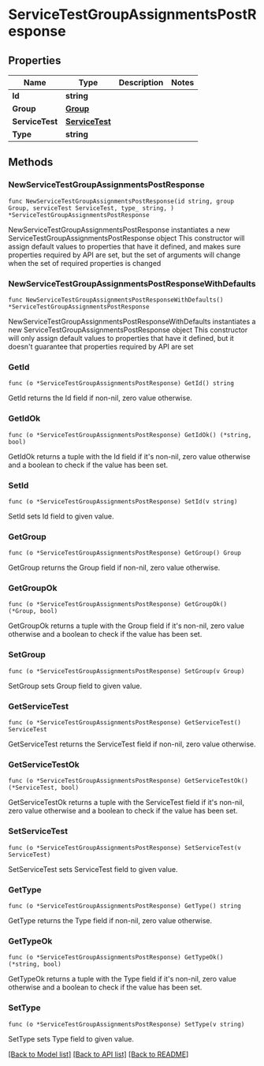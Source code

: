 # ServiceTestGroupAssignmentsPostResponse

## Properties

Name | Type | Description | Notes
------------ | ------------- | ------------- | -------------
**Id** | **string** |  | 
**Group** | [**Group**](Group.md) |  | 
**ServiceTest** | [**ServiceTest**](ServiceTest.md) |  | 
**Type** | **string** |  | 

## Methods

### NewServiceTestGroupAssignmentsPostResponse

`func NewServiceTestGroupAssignmentsPostResponse(id string, group Group, serviceTest ServiceTest, type_ string, ) *ServiceTestGroupAssignmentsPostResponse`

NewServiceTestGroupAssignmentsPostResponse instantiates a new ServiceTestGroupAssignmentsPostResponse object
This constructor will assign default values to properties that have it defined,
and makes sure properties required by API are set, but the set of arguments
will change when the set of required properties is changed

### NewServiceTestGroupAssignmentsPostResponseWithDefaults

`func NewServiceTestGroupAssignmentsPostResponseWithDefaults() *ServiceTestGroupAssignmentsPostResponse`

NewServiceTestGroupAssignmentsPostResponseWithDefaults instantiates a new ServiceTestGroupAssignmentsPostResponse object
This constructor will only assign default values to properties that have it defined,
but it doesn't guarantee that properties required by API are set

### GetId

`func (o *ServiceTestGroupAssignmentsPostResponse) GetId() string`

GetId returns the Id field if non-nil, zero value otherwise.

### GetIdOk

`func (o *ServiceTestGroupAssignmentsPostResponse) GetIdOk() (*string, bool)`

GetIdOk returns a tuple with the Id field if it's non-nil, zero value otherwise
and a boolean to check if the value has been set.

### SetId

`func (o *ServiceTestGroupAssignmentsPostResponse) SetId(v string)`

SetId sets Id field to given value.


### GetGroup

`func (o *ServiceTestGroupAssignmentsPostResponse) GetGroup() Group`

GetGroup returns the Group field if non-nil, zero value otherwise.

### GetGroupOk

`func (o *ServiceTestGroupAssignmentsPostResponse) GetGroupOk() (*Group, bool)`

GetGroupOk returns a tuple with the Group field if it's non-nil, zero value otherwise
and a boolean to check if the value has been set.

### SetGroup

`func (o *ServiceTestGroupAssignmentsPostResponse) SetGroup(v Group)`

SetGroup sets Group field to given value.


### GetServiceTest

`func (o *ServiceTestGroupAssignmentsPostResponse) GetServiceTest() ServiceTest`

GetServiceTest returns the ServiceTest field if non-nil, zero value otherwise.

### GetServiceTestOk

`func (o *ServiceTestGroupAssignmentsPostResponse) GetServiceTestOk() (*ServiceTest, bool)`

GetServiceTestOk returns a tuple with the ServiceTest field if it's non-nil, zero value otherwise
and a boolean to check if the value has been set.

### SetServiceTest

`func (o *ServiceTestGroupAssignmentsPostResponse) SetServiceTest(v ServiceTest)`

SetServiceTest sets ServiceTest field to given value.


### GetType

`func (o *ServiceTestGroupAssignmentsPostResponse) GetType() string`

GetType returns the Type field if non-nil, zero value otherwise.

### GetTypeOk

`func (o *ServiceTestGroupAssignmentsPostResponse) GetTypeOk() (*string, bool)`

GetTypeOk returns a tuple with the Type field if it's non-nil, zero value otherwise
and a boolean to check if the value has been set.

### SetType

`func (o *ServiceTestGroupAssignmentsPostResponse) SetType(v string)`

SetType sets Type field to given value.



[[Back to Model list]](../README.md#documentation-for-models) [[Back to API list]](../README.md#documentation-for-api-endpoints) [[Back to README]](../README.md)


